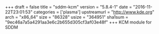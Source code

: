 +++
draft = false
title = "sddm-kcm"
version = "5.8.4-1"
date = "2016-11-22T23:01:53"
categories = ['plasma']
upstreamurl = "http://www.kde.org"
arch = "x86_64"
size = "86328"
usize = "364951"
sha1sum = "9ec46a7a5a4291aa3e6c2b655d305cf3af03e48f"
+++
KCM module for SDDM